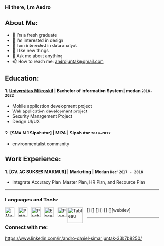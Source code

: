 ### Hi there, I,m Andro 
## About Me:

- 🔭 I’m a fresh graduate
- 🌱 I'm interested in design
- 👯 I am interested in data analyst
- 🤔 I like new things
- 💬 Ask me about anything
- 📫 How to reach me: androjuntak@gmail.com

## Education:

#### 1. [Universitas Mikroskil](https://www.mikroskil.ac.id) | Bachelor of Information System | medan `2018-2022`
- Mobile application development project
- Web application development project
- Security Management Project
- Design UI/UX
 #### 2. [SMA N 1 Sipahutar] | MIPA | Sipahutar `2014-2017`
   - environmentalist community
## Work Experience:
#### 1. [CV. AC SUKSES MAKMUR] | Marketing | Medan `Dec'2017 - 2018`
   - Integrate Accuracy Plan, Master Plan, HR Plan, and Recource Plan
 ---
### Languages and Tools:

[<img align="left" alt="MySQL" width="30px" src="https://cdn.jsdelivr.net/gh/devicons/devicon/icons/mysql/mysql-original.svg" style="padding-right:10px;" />]
[<img align="left" alt="Python" width="30px" src="https://upload.wikimedia.org/wikipedia/commons/thumb/c/c3/Python-logo-notext.svg/110px-Python-logo-notext.svg.png?20100317150552" style="padding-right:10px;" />]
[<img align="left" alt="Pycharm" width="30px" src="https://upload.wikimedia.org/wikipedia/commons/thumb/1/1d/PyCharm_Icon.svg/220px-PyCharm_Icon.svg.png" style="padding-right:10px;" />]
[<img align="left" alt="Excel" width="30px" src="https://is2-ssl.mzstatic.com/image/thumb/Purple126/v4/a8/fd/5a/a8fd5a84-c6f1-355f-3b9f-6e86598efaa3/XCEL.png/1200x630bb.png" style="padding-right:10px;" />]
[<img align="left" alt="Power BI" width="30px" src="https://powerbi.microsoft.com/pictures/application-logos/svg/powerbi.svg" style="padding-right:0px;" />]
[<img align="left" alt="Tableau" width="50px" src="https://logos-world.net/wp-content/uploads/2021/10/Tableau-Symbol.png" style="padding-right:10px;" />][webdev]

---
### Connect with me:
https://www.linkedin.com/in/andro-daniel-simanjuntak-33b7b8250/
<br />
<br />
